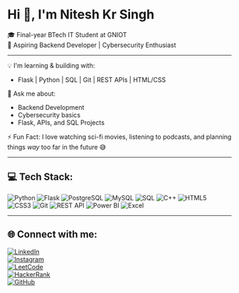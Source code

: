 # Hi 👋, I'm Nitesh Kr Singh

🎓 Final-year BTech IT Student at GNIOT  
🚀 Aspiring Backend Developer | Cybersecurity Enthusiast  

---

💡 I'm learning & building with:
- Flask | Python | SQL | Git | REST APIs | HTML/CSS

💬 Ask me about:
- Backend Development  
- Cybersecurity basics  
- Flask, APIs, and SQL Projects

⚡ Fun Fact:
I love watching sci-fi movies, listening to podcasts, and planning things *way* too far in the future 😅

---

## 💻 Tech Stack:
![Python](https://img.shields.io/badge/-Python-3776AB?logo=python&logoColor=white&style=flat)
![Flask](https://img.shields.io/badge/-Flask-000000?logo=flask&logoColor=white&style=flat)
![PostgreSQL](https://img.shields.io/badge/-PostgreSQL-336791?logo=postgresql&logoColor=white&style=flat)
![MySQL](https://img.shields.io/badge/-MySQL-4479A1?logo=mysql&logoColor=white&style=flat)
![SQL](https://img.shields.io/badge/-SQL-F29111?logo=database&logoColor=white&style=flat)
![C++](https://img.shields.io/badge/-C++-00599C?logo=c%2B%2B&logoColor=white&style=flat)
![HTML5](https://img.shields.io/badge/-HTML5-E34F26?logo=html5&logoColor=white&style=flat)
![CSS3](https://img.shields.io/badge/-CSS3-1572B6?logo=css3&logoColor=white&style=flat)
![Git](https://img.shields.io/badge/-Git-F05032?logo=git&logoColor=white&style=flat)
![REST API](https://img.shields.io/badge/-REST%20API-6DB33F?logo=swagger&logoColor=white&style=flat)
![Power BI](https://img.shields.io/badge/-PowerBI-F2C811?logo=powerbi&logoColor=black&style=flat)
![Excel](https://img.shields.io/badge/-Excel-217346?logo=microsoft-excel&logoColor=white&style=flat)

---

## 🌐 Connect with me:

[![LinkedIn](https://img.shields.io/badge/-Nitesh%20Kr%20Singh-blue?style=flat&logo=Linkedin&logoColor=white)](https://www.linkedin.com/in/your-linkedin-id)  
[![Instagram](https://img.shields.io/badge/-nitesh.codes-E4405F?style=flat&logo=Instagram&logoColor=white)](https://www.instagram.com/your-instagram-id)  
[![LeetCode](https://img.shields.io/badge/-LeetCode-FFA116?style=flat&logo=leetcode&logoColor=black)](https://leetcode.com/your-leetcode-id)  
[![HackerRank](https://img.shields.io/badge/-HackerRank-2EC866?style=flat&logo=HackerRank&logoColor=white)](https://www.hackerrank.com/your-hackerrank-id)  
[![GitHub](https://img.shields.io/badge/-GitHub-181717?style=flat&logo=GitHub&logoColor=white)](https://github.com/NiteshKrSingh)
